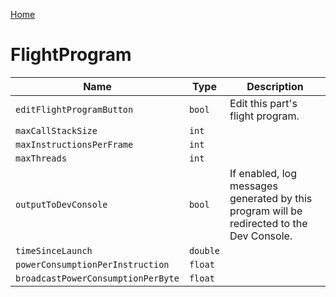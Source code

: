 [Home](https://wnp78.github.io/Sr2Xml/)

# FlightProgram


|Name|Type|Description|
|--|--|--|
|`editFlightProgramButton`|`bool`|Edit this part's flight program.|
|`maxCallStackSize`|`int`||
|`maxInstructionsPerFrame`|`int`||
|`maxThreads`|`int`||
|`outputToDevConsole`|`bool`|If enabled, log messages generated by this program will be redirected to the Dev Console.|
|`timeSinceLaunch`|`double`||
|`powerConsumptionPerInstruction`|`float`||
|`broadcastPowerConsumptionPerByte`|`float`||


